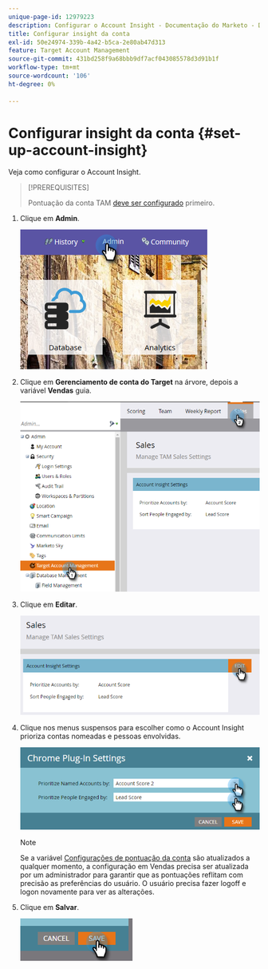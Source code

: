 ```yaml
---
unique-page-id: 12979223
description: Configurar o Account Insight - Documentação do Marketo - Documentação do produto
title: Configurar insight da conta
exl-id: 50e24974-339b-4a42-b5ca-2e80ab47d313
feature: Target Account Management
source-git-commit: 431bd258f9a68bbb9df7acf043085578d3d91b1f
workflow-type: tm+mt
source-wordcount: '106'
ht-degree: 0%

---
```


# Configurar insight da conta {#set-up-account-insight}

Veja como configurar o Account Insight.

>[!PREREQUISITES]
>
>Pontuação da conta TAM [deve ser configurado](/help/marketo/product-docs/target-account-management/setup-tam/account-score.md) primeiro.

1. Clique em **Admin**.

   ![](assets/admin-1.png)

1. Clique em **Gerenciamento de conta do Target** na árvore, depois a variável **Vendas** guia.

   ![](assets/set-up-account-insight-2.png)

1. Clique em **Editar**.

   ![](assets/set-up-account-insight-3.png)

1. Clique nos menus suspensos para escolher como o Account Insight prioriza contas nomeadas e pessoas envolvidas.

   ![](assets/four-4.png)

   >[!NOTE]
   >
   >Se a variável [Configurações de pontuação da conta](/help/marketo/product-docs/target-account-management/setup-tam/account-score.md) são atualizados a qualquer momento, a configuração em Vendas precisa ser atualizada por um administrador para garantir que as pontuações reflitam com precisão as preferências do usuário. O usuário precisa fazer logoff e logon novamente para ver as alterações.

1. Clique em **Salvar**.

   ![](assets/five-4.png)
